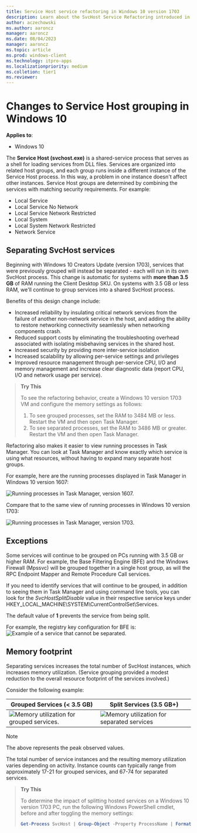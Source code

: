 ```yaml
---
title: Service Host service refactoring in Windows 10 version 1703
description: Learn about the SvcHost Service Refactoring introduced in Windows 10 version 1703.
author: aczechowski
ms.author: aaroncz
manager: aaroncz
ms.date: 08/04/2023
manager: aaroncz
ms.topic: article
ms.prod: windows-client
ms.technology: itpro-apps
ms.localizationpriority: medium
ms.colletion: tier1
ms.reviewer:
---
```


# Changes to Service Host grouping in Windows 10

**Applies to**:

- Windows 10

The **Service Host (svchost.exe)** is a shared-service process that serves as a shell for loading services from DLL files. Services are organized into related host groups, and each group runs inside a different instance of the Service Host process. In this way, a problem in one instance doesn't affect other instances. Service Host groups are determined by combining the services with matching security requirements. For example:

* Local Service
* Local Service No Network
* Local Service Network Restricted
* Local System
* Local System Network Restricted 
* Network Service

## Separating SvcHost services

Beginning with Windows 10 Creators Update (version 1703), services that were previously grouped will instead be separated - each will run in its own SvcHost process. This change is automatic for systems with **more than 3.5 GB** of RAM running the Client Desktop SKU. On systems with 3.5 GB or less RAM, we'll continue to group services into a shared SvcHost process. 

Benefits of this design change include:

* Increased reliability by insulating critical network services from the failure of another non-network service in the host, and adding the ability to restore networking connectivity seamlessly when networking components crash.
* Reduced support costs by eliminating the troubleshooting overhead associated with isolating misbehaving services in the shared host.
* Increased security by providing more inter-service isolation 
* Increased scalability by allowing per-service settings and privileges 
* Improved resource management through per-service CPU, I/O and memory management and increase clear diagnostic data (report CPU, I/O and network usage per service).

>**Try This**
>
> To see the refactoring behavior, create a Windows 10 version 1703 VM and configure the memory settings as follows:
> 1. To see grouped processes, set the RAM to 3484 MB or less. Restart the VM and then open Task Manager.
> 2. To see separated processes, set the RAM to 3486 MB or greater. Restart the VM and then open Task Manager.


Refactoring also makes it easier to view running processes in Task Manager. You can look at Task Manager and know exactly which service is using what resources, without having to expand many separate host groups.

For example, here are the running processes displayed in Task Manager in Windows 10 version 1607:

![Running processes in Task Manager, version 1607.](media/svchost-grouped-processes.png) 
  
Compare that to the same view of running processes in Windows 10 version 1703:

![Running processes in Task Manager, version 1703.](media/svchost-separated-processes.png)
  
 


## Exceptions
Some services will continue to be grouped on PCs running with 3.5 GB or higher RAM. For example, the Base Filtering Engine (BFE) and the Windows Firewall (Mpssvc) will be grouped together in a single host group, as will the RPC Endpoint Mapper and Remote Procedure Call services.

If you need to identify services that will continue to be grouped, in addition to seeing them in Task Manager and using command line tools, you can look for the *SvcHostSplitDisable* value in their respective service keys under 
HKEY_LOCAL_MACHINE\SYSTEM\CurrentControlSet\Services.

The default value of **1** prevents the service from being split.

For example, the registry key configuration for BFE is:
![Example of a service that cannot be separated.](media/svchost-separation-disabled.png)

## Memory footprint

Separating services increases the total number of SvcHost instances, which increases memory utilization. (Service grouping provided a modest reduction to the overall resource footprint of the services involved.) 

Consider the following example:


|Grouped Services (< 3.5 GB) | Split Services (3.5 GB+)
|--------------------------------------- | ------------------------------------------ | 
|![Memory utilization for grouped services.](media/svchost-grouped-utilization.png)   |![Memory utilization for separated services](media/svchost-separated-utilization.png)       |

> [!NOTE]
> The above represents the peak observed values.

The total number of service instances and the resulting memory utilization varies depending on activity. Instance counts can typically range from approximately 17-21 for grouped services, and 67-74 for separated services. 

> **Try This**
>
>To determine the impact of splitting hosted services on a Windows 10 version 1703 PC, run the following Windows PowerShell cmdlet, before and after toggling the memory settings:
>
> ```powershell
> Get-Process SvcHost | Group-Object -Property ProcessName | Format-Table Name, Count, @{n='Mem (KB)';e={'{0:N0}' -f (($_.Group|Measure-Object WorkingSet -Sum).Sum / 1KB)};a='right'} -AutoSize
>```
